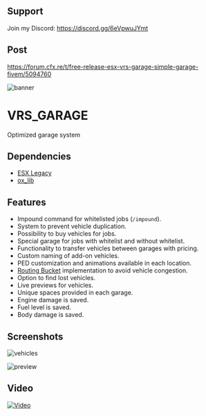 ## Support

Join my Discord: https://discord.gg/6eVpwuJYmt

## Post

https://forum.cfx.re/t/free-release-esx-vrs-garage-simple-garage-fivem/5094760

![banner](https://cdn.discordapp.com/attachments/1068013967798181949/1105331650998566942/vrs_garage_banner.png)
# VRS_GARAGE

Optimized garage system




## Dependencies
 - [ESX Legacy](https://github.com/esx-framework/esx_core/releases)
 - [ox_lib](https://github.com/overextended/ox_lib/releases)


## Features

- Impound command for whitelisted jobs (`/impound`).
- System to prevent vehicle duplication.
- Possibility to buy vehicles for jobs.
- Special garage for jobs with whitelist and without whitelist.
- Functionality to transfer vehicles between garages with pricing.
- Custom naming of add-on vehicles.
- PED customization and animations available in each location.
- [Routing Bucket](https://cookbook.fivem.net/2020/11/27/routing-buckets-split-game-state/) implementation to avoid vehicle congestion.
- Option to find lost vehicles.
- Live previews for vehicles.
- Unique spaces provided in each garage.
- Engine damage is saved.
- Fuel level is saved.
- Body damage is saved.


## Screenshots

![vehicles](https://cdn.discordapp.com/attachments/1068013967798181949/1105333221027221575/image.png)

![preview](https://cdn.discordapp.com/attachments/1068013967798181949/1105332565449130175/image.png)
## Video

[![Video](https://img.youtube.com/vi/z7Fb3mx9JwA/0.jpg)](https://www.youtube.com/watch?v=z7Fb3mx9JwA)
